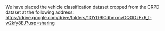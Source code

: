We have placed the vehicle classification dataset cropped from the CRPD dataset at the following address: https://drive.google.com/drive/folders/1lOYD9lCdbnxmvOQ0OzFx6_t-w2kfy8EJ?usp=sharing
